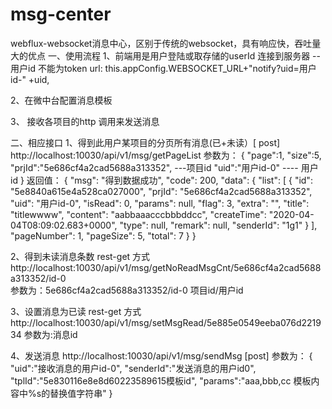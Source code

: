 # msg-center
webflux-websocket消息中心，区别于传统的websocket，具有响应快，吞吐量大的优点
一、使用流程
1、前端用是用户登陆或取存储的userId 连接到服务器 --用户id 不能为token
   url: this.appConfig.WEBSOCKET_URL+"notify?uid=用户id-" +uid,
   
2、在微中台配置消息模板 

3、 接收各项目的http 调用来发送消息

二、相应接口
1、得到此用户某项目的分页所有消息(已+未读）[ post]
http://localhost:10030/api/v1/msg/getPageList
参数为：
{
	"page":1,
	"size":5,
	"prjId":"5e686cf4a2cad5688a313352", ---项目id
	"uid":"用户id-0"  ---- 用户id
}
返回值：
{
    "msg": "得到数据成功",
    "code": 200,
    "data": {
        "list": [
            {
                "id": "5e8840a615e4a528ca027000",
                "prjId": "5e686cf4a2cad5688a313352",
                "uid": "用户id-0",
                "isRead": 0,
                "params": null,
                "flag": 3,
                "extra": "",
                "title": "titlewwww",
                "content": "aabbaaacccbbbddcc",
                "createTime": "2020-04-04T08:09:02.683+0000",
                "type": null,
                "remark": null,
                "senderId": "1g1"
            } 
        ],
        "pageNumber": 1,
        "pageSize": 5,
        "total": 7
    }
}

2、得到未读消息条数   rest-get 方式
http://localhost:10030/api/v1/msg/getNoReadMsgCnt/5e686cf4a2cad5688a313352/id-0  
参数为：5e686cf4a2cad5688a313352/id-0   项目id/用户id

3、设置消息为已读   rest-get 方式
http://localhost:10030/api/v1/msg/setMsgRead/5e885e0549eeba076d221934
参数为:消息id

4、发送消息
http://localhost:10030/api/v1/msg/sendMsg   [post]
参数为：
{
"uid":"接收消息的用户id-0",
"senderId":"发送消息的用户id0",
"tplId":"5e830116e8e8d60223589615模板id",
"params":"aaa,bbb,cc 模板内容中%s的替换值字符串"
}



